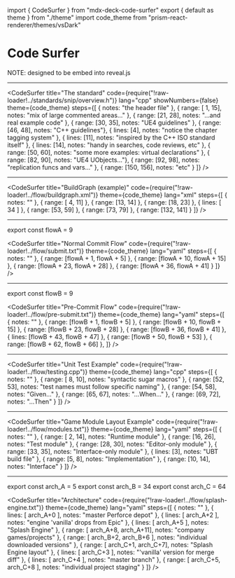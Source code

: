 import { CodeSurfer } from "mdx-deck-code-surfer"
export { default as theme } from "./theme"
import code_theme from "prism-react-renderer/themes/vsDark"

# Code Surfer

NOTE: designed to be embed into reveal.js

---
<CodeSurfer
  title="The standard"
  code={require("!raw-loader!../standards/snip/overview.h")}
  lang="cpp"
  showNumbers={false}
  theme={code_theme}
  steps={[
    { notes: "the header file" },
    { range: [ 1, 15], notes: "mix of large commented areas..." },
    { range: [21, 28], notes: "...and real example code" },
    { range: [30, 35], notes: "UE4 guidelines" },
    { range: [46, 48], notes: "C++ guidelines"},
    { lines:  [4], notes: "notice the chapter tagging system" },
    { lines: [11], notes: "inspired by the C++ ISO standard itself" },
    { lines: [14], notes: "handy in searches, code reviews, etc" },
    { range: [50, 60], notes: "some more examples: virtual declarations" },
    { range: [82, 90], notes: "UE4 UObjects..."},
    { range: [92, 98], notes: "replication funcs and vars..." },
    { range: [150, 156], notes: "etc" }
  ]}
/>

---
<CodeSurfer
  title="BuildGraph (example)"
  code={require("!raw-loader!../flow/buildgraph.xml")}
  theme={code_theme}
  lang="xml"
  steps={[
    { notes: "" },
    { range: [ 4, 11] },
    { range: [13, 14] },
    { range: [18, 23] },
    { lines: [ 34 ] },
    { range: [53, 59] },
    { range: [73, 79] },
    { range: [132, 141] }
  ]}
/>

---
export const flowA = 9

<CodeSurfer
  title="Normal Commit Flow"
  code={require("!raw-loader!../flow/submit.txt")}
  theme={code_theme}
  lang="yaml"
  steps={[
    { notes: "" },
    { range: [flowA +  1, flowA +  5] },
    { range: [flowA + 10, flowA + 15] },
    { range: [flowA + 23, flowA + 28] },
    { range: [flowA + 36, flowA + 41] }
  ]}
/>

---
export const flowB = 9

<CodeSurfer
  title="Pre-Commit Flow"
  code={require("!raw-loader!../flow/pre-submit.txt")}
  theme={code_theme}
  lang="yaml"
  steps={[
    { notes: "" },
    { range: [flowB +  1, flowB +  5] },
    { range: [flowB + 10, flowB + 15] },
    { range: [flowB + 23, flowB + 28] },
    { range: [flowB + 36, flowB + 41] },
    { lines: [flowB + 43, flowB + 47] },
    { range: [flowB + 50, flowB + 53] },
    { range: [flowB + 62, flowB + 66] },
  ]}
/>

---
<CodeSurfer
  title="Unit Test Example"
  code={require("!raw-loader!../flow/testing.cpp")}
  theme={code_theme}
  lang="cpp"
  steps={[
    { notes: "" },
    { range: [ 8, 10], notes: "syntactic sugar macros" },
    { range: [52, 53], notes: "test names must follow specific naming" },
    { range: [54, 58], notes: "Given..." },
    { range: [65, 67], notes: "...When..." },
    { range: [69, 72], notes: "...Then" }
  ]}
/>

---
<CodeSurfer
  title="Game Module Layout Example"
  code={require("!raw-loader!../flow/modules.txt")}
  theme={code_theme}
  lang="yaml"
  steps={[
    { notes: "" },
    { range: [ 2, 14], notes: "Runtime module" },
    { range: [16, 26], notes: "Test module" },
    { range: [28, 30], notes: "Editor-only module" },
    { range: [33, 35], notes: "Interface-only module" },
    { lines: [3], notes: "UBT build file" },
    { range: [5, 8], notes: "Implementation" },
    { range: [10, 14], notes: "Interface" }
  ]}
/>

---
export const arch_A = 5
export const arch_B = 34
export const arch_C = 64

<CodeSurfer
  title="Architecture"
  code={require("!raw-loader!../flow/splash-engine.txt")}
  theme={code_theme}
  lang="yaml"
  steps={[
    { notes: "" },
    { lines: [ arch_A+0 ], notes: "master Perforce depot" },
    { lines: [ arch_A+2 ], notes: "engine 'vanilla' drops from Epic" },
    { lines: [ arch_A+5 ], notes: "Splash Engine" },
    { range: [ arch_A+8, arch_A+11], notes: "company games/projects" },
    { range: [ arch_B+2, arch_B+6 ], notes: "individual downloaded versions" },
    { range: [ arch_C+1, arch_C+7], notes: "Splash Engine layout" },
    {   lines: [ arch_C+3 ], notes: "'vanilla' version for merge diff" },
    {   lines: [ arch_C+4 ], notes: "master branch" },
    { range: [ arch_C+5, arch_C+8 ], notes: "individual project staging" }
  ]}
/>
